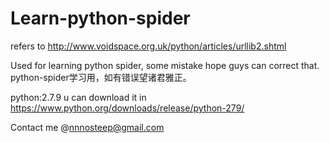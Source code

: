 # Learn-python-spider
refers to http://www.voidspace.org.uk/python/articles/urllib2.shtml

Used for learning python spider, some mistake hope guys can correct that.
python-spider学习用，如有错误望诸君雅正。

python:2.7.9
u can download it in https://www.python.org/downloads/release/python-279/

Contact me @nnnosteep@gmail.com
